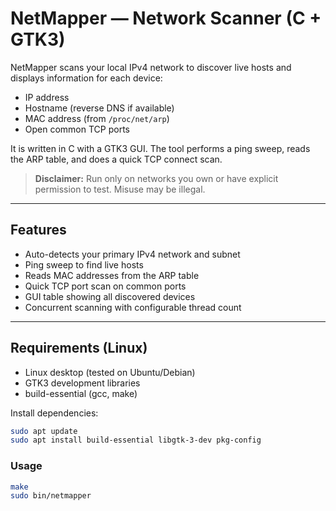 # NetMapper — Network Scanner (C + GTK3)

NetMapper scans your local IPv4 network to discover live hosts and displays information for each device:

- IP address
- Hostname (reverse DNS if available)
- MAC address (from `/proc/net/arp`)
- Open common TCP ports

It is written in C with a GTK3 GUI. The tool performs a ping sweep, reads the ARP table, and does a quick TCP connect scan.  

> **Disclaimer:** Run only on networks you own or have explicit permission to test. Misuse may be illegal.

---

## Features

- Auto-detects your primary IPv4 network and subnet
- Ping sweep to find live hosts
- Reads MAC addresses from the ARP table
- Quick TCP port scan on common ports
- GUI table showing all discovered devices
- Concurrent scanning with configurable thread count

---

## Requirements (Linux)

- Linux desktop (tested on Ubuntu/Debian)
- GTK3 development libraries
- build-essential (gcc, make)

Install dependencies:

```bash
sudo apt update
sudo apt install build-essential libgtk-3-dev pkg-config
```

### Usage

```bash
make                                                         
sudo bin/netmapper
```

